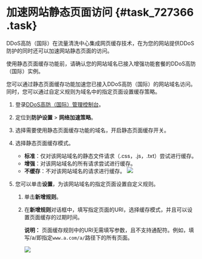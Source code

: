 # 加速网站静态页面访问 {#task_727366 .task}

DDoS高防（国际）在流量清洗中心集成网页缓存技术，在为您的网站提供DDoS防护的同时还可以加速网站静态页面的访问。

使用静态页面缓存功能前，请确认您的网站域名已接入增强功能套餐的DDoS高防（国际）实例。

您可以通过静态页面缓存功能加速您已接入DDoS高防（国际）的网站域名访问。同时，您可以通过自定义规则为域名中的指定页面设置缓存策略。

1.  登录[DDoS高防（国际）管理控制台](https://yundun.console.aliyun.com/?p=ddosdip)。
2.  定位到**防护设置** \> **网络加速策略**。
3.  选择需要使用静态页面缓存功能的域名，开启静态页面缓存开关。
4.  选择静态页面缓存模式。 

    -   **标准**：仅对该网站域名的静态文件请求（.css，.js，.txt）尝试进行缓存。
    -   **增强**：对该网站域名的所有请求尝试进行缓存。
    -   **不缓存**：不对该网站域名的请求进行缓存。
    ![](http://static-aliyun-doc.oss-cn-hangzhou.aliyuncs.com/assets/img/583052/156436751249578_zh-CN.png)

5.  您可以单击**设置**，为该网站域名的指定页面设置自定义规则。 
    1.  单击**新增规则**。
    2.  在**新增规则**对话框中，填写指定页面的URI，选择缓存模式，并且可以设置页面缓存的过期时间。 

        **说明：** 页面缓存规则中的URI无需填写参数，且不支持通配符。例如，填写/a/即指定`www.a.com/a/`路径下的所有页面。

        ![](http://static-aliyun-doc.oss-cn-hangzhou.aliyuncs.com/assets/img/583052/156436751249577_zh-CN.png)


